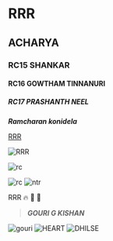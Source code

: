 # RRR
## ACHARYA
### RC15 SHANKAR
#### RC16 GOWTHAM TINNANURI
##### RC17 PRASHANTH NEEL

***Ramcharan konidela***

[RRR](https://www.google.com/search?channel=fs&client=ubuntu&q=rrr+movie) 

![RRR](https://images.indianexpress.com/2021/01/rrr-release-date-1200.jpg) 

![rc](https://c.tenor.com/0wJqXIjUygYAAAAC/rrr-ram-charan.gif) 

![rc](https://c.tenor.com/lsr-I09l75AAAAAC/ram-charan-rrr-movie.gif) 
![ntr](https://c.tenor.com/YtTbTll7TNcAAAAC/ntr-rrrmovie.gif)

RRR 🔥 🤝 🌊 

> ***GOURI G KISHAN***

![gouri](https://i.pinimg.com/736x/a7/41/a6/a741a6688445388bd13d8c821f041eb5.jpg)
![HEART](https://www.filmibeat.com/ph-big/2020/12/gouri-g-kishan_16085626227.jpg)
![DHILSE](https://cinespot.net/gallery/d/3510090-1/Gouri+G+Kishan+at+Jaanu+Movie+Pre+Release+Event+_8_.JPG)


